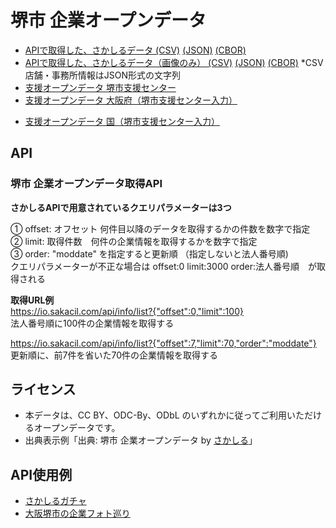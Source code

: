 # 堺市 企業オープンデータ

- [APIで取得した、さかしるデータ (CSV)](https://codeforosaka.github.io/sakai-biz-opendata/data/company_all.csv) [(JSON)](https://codeforosaka.github.io/sakai-biz-opendata/data/company_all.json)  [(CBOR)](https://codeforosaka.github.io/sakai-biz-opendata/data/company_all.cbor)
- [APIで取得した、さかしるデータ（画像のみ） (CSV)](https://codeforosaka.github.io/sakai-biz-opendata/data/company_images.csv) [(JSON)](https://codeforosaka.github.io/sakai-biz-opendata/data/company_images.json) [(CBOR)](https://codeforosaka.github.io/sakai-biz-opendata/data/company_images.cbor) *CSV 店舗・事務所情報はJSON形式の文字列
- [支援オープンデータ 堺市支援センター](https://io.sakacil.com/opendata/support.csv)
- [支援オープンデータ 大阪府（堺市支援センター入力）](https://io.sakacil.com/opendata/support_osaka.csv)
<!--  じばしんから削除要望あったため削除 2024/1/29　岡部 -->
- [支援オープンデータ 国（堺市支援センター入力）](https://io.sakacil.com/opendata/support_japan.csv)
<!--  じばしんから削除要望あったため削除 2024/1/29　岡部 -->

## API

### 堺市 企業オープンデータ取得API
<!--  クエリパラメーター説明を追加 2024/1/29　岡部 -->
**さかしるAPIで用意されているクエリパラメーターは3つ**  
  
① offset: オフセット 何件目以降のデータを取得するかの件数を数字で指定  
② limit: 取得件数　何件の企業情報を取得するかを数字で指定  
③ order: "moddate" を指定すると更新順 （指定しないと法人番号順)  
クエリパラメーターが不正な場合は offset:0 limit:3000 order:法人番号順　が取得される  
  
**取得URL例**  
https://io.sakacil.com/api/info/list?{"offset":0,"limit":100}  
法人番号順に100件の企業情報を取得する  
  
https://io.sakacil.com/api/info/list?{"offset":7,"limit":70,"order":"moddate"}  
更新順に、前7件を省いた70件の企業情報を取得する  
  
## ライセンス

- 本データは、CC BY、ODC-By、ODbL のいずれかに従ってご利用いただけるオープンデータです。
- 出典表示例「出典: 堺市 企業オープンデータ by [さかしる](https://sakacil.com/)」

## API使用例

- [さかしるガチャ](https://codeforosaka.github.io/sakai-biz-opendata-sample-app/)
- [大阪堺市の企業フォト巡り](https://code4fukui.github.io/bizmegly/sakai.html)
